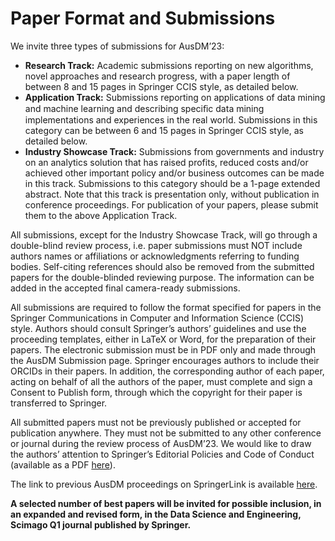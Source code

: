 # Paper Format and Submissions



We invite three types of submissions for AusDM’23:

- **Research Track:** Academic submissions reporting on new algorithms, novel approaches and research progress, with a paper length of between 8 and 15 pages in Springer CCIS style, as detailed below.
- **Application Track:** Submissions reporting on applications of data mining and machine learning and describing speciﬁc data mining implementations and experiences in the real world. Submissions in this category can be between 6 and 15 pages in Springer CCIS style, as detailed below.
- **Industry Showcase Track:** Submissions from governments and industry on an analytics solution that has raised profits, reduced costs and/or achieved other important policy and/or business outcomes can be made in this track. Submissions to this category should be a 1-page extended abstract. Note that this track is presentation only, without publication in conference proceedings. For publication of your papers, please submit them to the above Application Track.


All submissions, except for the Industry Showcase Track, will go through a double-blind review process, i.e. paper submissions must NOT include authors names or affiliations or acknowledgments referring to funding bodies. Self-citing references should also be removed from the submitted papers for the double-blinded reviewing purpose. The information can be added in the accepted final camera-ready submissions.


All submissions are required to follow the format specified for papers in the Springer Communications in Computer and Information Science (CCIS) style. Authors should consult Springer’s authors’ guidelines and use the proceeding templates, either in LaTeX or Word, for the preparation of their papers. The electronic submission must be in PDF only and made through the AusDM Submission page. Springer encourages authors to include their ORCIDs in their papers. In addition, the corresponding author of each paper, acting on behalf of all the authors of the paper, must complete and sign a Consent to Publish form, through which the copyright for their paper is transferred to Springer.


All submitted papers must not be previously published or accepted for publication anywhere. They must not be submitted to any other conference or journal during the review process of AusDM’23. We would like to draw the authors’ attention to Springer’s Editorial Policies and Code of Conduct (available as a PDF [here](https://bpb-ap-se2.wpmucdn.com/blogs.auckland.ac.nz/dist/c/892/files/2022/08/Publishers_Code_of_Conduct_for_Book_Authors.pdf)).


The link to previous AusDM proceedings on SpringerLink is available [here](https://link.springer.com/conference/ausdm).


**A selected number of best papers will be invited for possible inclusion, in an expanded and revised form, in the Data Science and Engineering, Scimago Q1 journal published by Springer.**